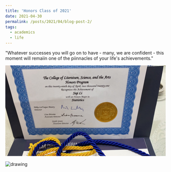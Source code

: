 ```yaml
---
title: 'Honors Class of 2021'
date: 2021-04-30
permalink: /posts/2021/04/blog-post-2/
tags:
  - academics
  - life
---
```


"Whatever successes you will go on to have - many, we are confident - this moment will remaiin one of the piinnacles of your life's achievements."


![Screenshot](../images/honors.jpeg)

<img src="https://github.com/siqili0325/siqili0325.github.io/blob/master/images/honors.jpeg" alt="drawing" width="200"/>



